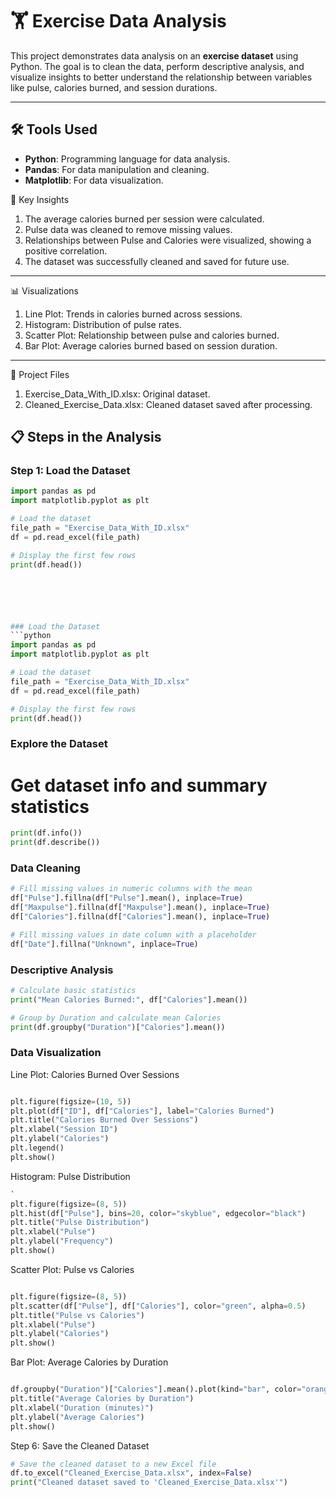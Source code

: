 # 🏋️ Exercise Data Analysis

This project demonstrates data analysis on an **exercise dataset** using Python. The goal is to clean the data, perform descriptive analysis, and visualize insights to better understand the relationship between variables like pulse, calories burned, and session durations.

---

## 🛠️ Tools Used
- **Python**: Programming language for data analysis.
- **Pandas**: For data manipulation and cleaning.
- **Matplotlib**: For data visualization.

🎯 Key Insights
1.	The average calories burned per session were calculated.
2.	Pulse data was cleaned to remove missing values.
3.	Relationships between Pulse and Calories were visualized, showing a positive correlation.
4.	The dataset was successfully cleaned and saved for future use.
________________________________________
📊 Visualizations
1.	Line Plot: Trends in calories burned across sessions.
2.	Histogram: Distribution of pulse rates.
3.	Scatter Plot: Relationship between pulse and calories burned.
4.	Bar Plot: Average calories burned based on session duration.
________________________________________
📂 Project Files
1.	Exercise_Data_With_ID.xlsx: Original dataset.
2.	Cleaned_Exercise_Data.xlsx: Cleaned dataset saved after processing.

## 📋 Steps in the Analysis

### Step 1: Load the Dataset
```python
import pandas as pd
import matplotlib.pyplot as plt

# Load the dataset
file_path = "Exercise_Data_With_ID.xlsx"
df = pd.read_excel(file_path)

# Display the first few rows
print(df.head())






### Load the Dataset
```python
import pandas as pd
import matplotlib.pyplot as plt

# Load the dataset
file_path = "Exercise_Data_With_ID.xlsx"
df = pd.read_excel(file_path)

# Display the first few rows
print(df.head())
```
### Explore the Dataset
# Get dataset info and summary statistics
```python
print(df.info())
print(df.describe())
```
### Data Cleaning
``` python
# Fill missing values in numeric columns with the mean
df["Pulse"].fillna(df["Pulse"].mean(), inplace=True)
df["Maxpulse"].fillna(df["Maxpulse"].mean(), inplace=True)
df["Calories"].fillna(df["Calories"].mean(), inplace=True)

# Fill missing values in date column with a placeholder
df["Date"].fillna("Unknown", inplace=True)
```
### Descriptive Analysis
``` python
# Calculate basic statistics
print("Mean Calories Burned:", df["Calories"].mean())

# Group by Duration and calculate mean Calories
print(df.groupby("Duration")["Calories"].mean())
```
### Data Visualization
Line Plot: Calories Burned Over Sessions
```python

plt.figure(figsize=(10, 5))
plt.plot(df["ID"], df["Calories"], label="Calories Burned")
plt.title("Calories Burned Over Sessions")
plt.xlabel("Session ID")
plt.ylabel("Calories")
plt.legend()
plt.show()
```
Histogram: Pulse Distribution
```python
`
plt.figure(figsize=(8, 5))
plt.hist(df["Pulse"], bins=20, color="skyblue", edgecolor="black")
plt.title("Pulse Distribution")
plt.xlabel("Pulse")
plt.ylabel("Frequency")
plt.show()
```
Scatter Plot: Pulse vs Calories
```python

plt.figure(figsize=(8, 5))
plt.scatter(df["Pulse"], df["Calories"], color="green", alpha=0.5)
plt.title("Pulse vs Calories")
plt.xlabel("Pulse")
plt.ylabel("Calories")
plt.show()
```
Bar Plot: Average Calories by Duration
```python

df.groupby("Duration")["Calories"].mean().plot(kind="bar", color="orange")
plt.title("Average Calories by Duration")
plt.xlabel("Duration (minutes)")
plt.ylabel("Average Calories")
plt.show()
```
Step 6: Save the Cleaned Dataset
```python
# Save the cleaned dataset to a new Excel file
df.to_excel("Cleaned_Exercise_Data.xlsx", index=False)
print("Cleaned dataset saved to 'Cleaned_Exercise_Data.xlsx'")
```
